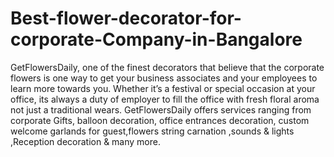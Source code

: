 # Best-flower-decorator-for-corporate-Company-in-Bangalore
GetFlowersDaily, one of the finest decorators that believe that the corporate flowers is one way to get your business associates and your employees to learn more towards you. Whether it’s a festival or special occasion at your office, its always a duty of employer to fill the office with fresh floral aroma not just a traditional wears.  GetFlowersDaily offers services ranging from corporate Gifts, balloon decoration, office entrances decoration, custom welcome garlands for guest,flowers string carnation ,sounds &amp; lights ,Reception decoration &amp; many more.
